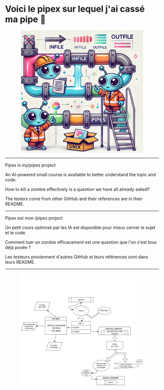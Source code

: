 # Voici le pipex sur lequel j'ai cassé ma pipe 🚀

<p align="center">
    <img src="Doc_Info/img/alien.png" alt="Process" width="400">
</p>

---
Pipex is my/pipes project

An AI-powered small course is available to better understand the topic and code.

How to kill a zombie effectively is a question we have all already asked?

The testers come from other GitHub and their references are in their README.
_______________________________________________________________________________________

Pipex est mon /pipes project

Un petit cours optimisé par les IA est disponible pour mieux cerner le sujet et le code.

Comment tuer un zombie efficacement est une question que l'on s'est tous déjà posée ?

Les testeurs proviennent d'autres GitHub et leurs références sont dans leurs README.
__________________________________________________________________________________

<p align="center">
    <img src="Doc_Info/img/diag.png" alt="Diagramme" width="400">
</p>

